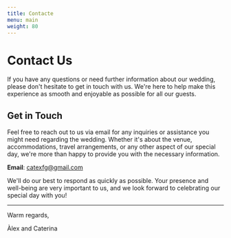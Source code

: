 ```yaml
---
title: Contacte
menu: main
weight: 80
---
```


# Contact Us

If you have any questions or need further information about our wedding, please don't hesitate to get in touch with us. We're here to help make this experience as smooth and enjoyable as possible for all our guests.

## Get in Touch

Feel free to reach out to us via email for any inquiries or assistance you might need regarding the wedding. Whether it's about the venue, accommodations, travel arrangements, or any other aspect of our special day, we're more than happy to provide you with the necessary information.

**Email**: [catexfg@gmail.com](mailto:catexfg@gmail.com)

We'll do our best to respond as quickly as possible. Your presence and well-being are very important to us, and we look forward to celebrating our special day with you!

---

Warm regards,

Àlex and Caterina
